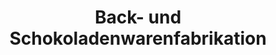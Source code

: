 ---
title: "Back- und Schokoladenwarenfabrikation"
url: /reichelsheim-odenwald/back-und-schokoladenwarenfabrikation/
shop: Süßwaren
---